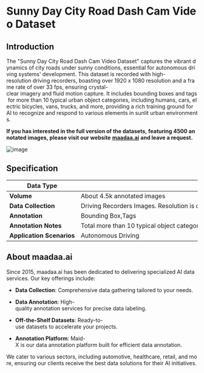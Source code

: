 # Sunny Day City Road Dash Cam Video Dataset

## Introduction

The "Sunny Day City Road Dash Cam Video Dataset" captures the vibrant dynamics of city roads under sunny conditions, essential for autonomous driving systems' development. This dataset is recorded with high-resolution driving recorders, boasting over 1920 x 1080 resolution and a frame rate of over 33 fps, ensuring crystal-clear imagery and fluid motion capture. It includes bounding boxes and tags for more than 10 typical urban object categories, including humans, cars, electric bicycles, vans, trucks, and more, providing a rich training ground for AI to recognize and respond to various elements in sunlit urban environments.

**If you has interested in the full version of the datasets, featuring 4500 annotated images, please visit our website** [**maadaa.ai**](maadaa.ai) **and leave a request.** 

![image](https://alidocs.oss-cn-zhangjiakou.aliyuncs.com/res/1X3lE6jeBoWXnJbv/img/4dafb8ac-296f-4035-b80d-92c9d41166b3.jpg)

## Specification

|  **Data Type**  |  Image  |
| --- | --- |
|  **Volume**  |  About 4.5k annotated images  |
|  **Data Collection**  |  Driving Recorders Images. Resolution is over 1920 x 1080 and the number of frames per second of the video is over 33.  |
|  **Annotation**  |  Bounding Box,Tags  |
|  **Annotation Notes**  |  Total more than 10 typical object categories, such as human, car,electric bicycle,van,truck etc.  |
|  **Application Scenarios**  |  Autonomous Driving  |

## About maadaa.ai

Since 2015, maadaa.ai has been dedicated to delivering specialized AI data services. Our key offerings include:

*   **Data Collection**: Comprehensive data gathering tailored to your needs.
    
*   **Data Annotation**: High-quality annotation services for precise data labeling.
    
*   **Off-the-Shelf Datasets**: Ready-to-use datasets to accelerate your projects.
    
*   **Annotation Platform**: Maid-X is our data annotation platform built for efficient data annotation.
    

We cater to various sectors, including automotive, healthcare, retail, and more, ensuring our clients receive the best data solutions for their AI initiatives.
